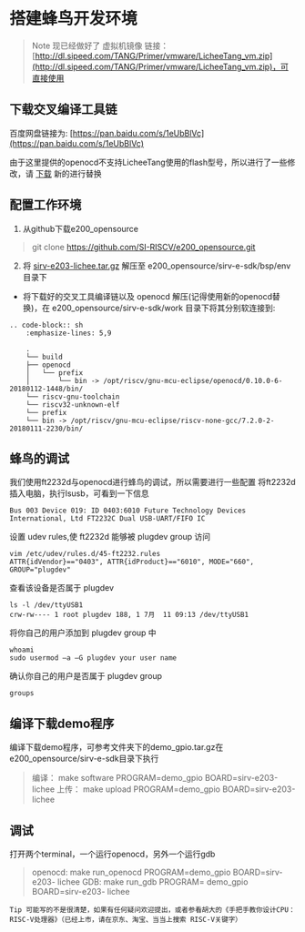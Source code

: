 # 搭建蜂鸟开发环境

>Note 现已经做好了 虚拟机镜像 链接：[http://dl.sipeed.com/TANG/Primer/vmware/LicheeTang_vm.zip](http://dl.sipeed.com/TANG/Primer/vmware/LicheeTang_vm.zip)，可直接使用

## 下载交叉编译工具链

百度网盘链接为: [https://pan.baidu.com/s/1eUbBlVc](https://pan.baidu.com/s/1eUbBlVc)

由于这里提供的openocd不支持LicheeTang使用的flash型号，所以进行了一些修改，请 [下载](https://fdvad021asfd8q.oss-cn-hangzhou.aliyuncs.com/LicheeTang/get_started/openocd) 新的进行替换

## 配置工作环境

1. 从github下载e200_opensource
>git clone https://github.com/SI-RISCV/e200_opensource.git 

2. 将 [sirv-e203-lichee.tar.gz](https://fdvad021asfd8q.oss-cn-hangzhou.aliyuncs.com/LicheeTang/get_started/sirv-e203-lichee.tar.gz) 解压至 e200_opensource/sirv-e-sdk/bsp/env 目录下

+ 将下载好的交叉工具编译链以及 openocd 解压(记得使用新的openocd替换)，在 e200_opensource/sirv-e-sdk/work 目录下将其分别软连接到:
  
```
.. code-block:: sh
    :emphasize-lines: 5,9

    .
    └── build
    ├── openocd
    │   └── prefix
    │       └── bin -> /opt/riscv/gnu-mcu-eclipse/openocd/0.10.0-6-20180112-1448/bin/
    └── riscv-gnu-toolchain
    └── riscv32-unknown-elf
    └── prefix
    └── bin -> /opt/riscv/gnu-mcu-eclipse/riscv-none-gcc/7.2.0-2-20180111-2230/bin/
```

## 蜂鸟的调试
我们使用ft2232d与openocd进行蜂鸟的调试，所以需要进行一些配置
将ft2232d插入电脑，执行lsusb，可看到一下信息

    Bus 003 Device 019: ID 0403:6010 Future Technology Devices International, Ltd FT2232C Dual USB-UART/FIFO IC

设置 udev rules,使 ft2232d 能够被 plugdev group 访问

    vim /etc/udev/rules.d/45-ft2232.rules
    ATTR{idVendor}=="0403", ATTR{idProduct}=="6010", MODE="660", GROUP="plugdev"

查看该设备是否属于 plugdev

    ls -l /dev/ttyUSB1
    crw-rw---- 1 root plugdev 188, 1 7月  11 09:13 /dev/ttyUSB1

将你自己的用户添加到 plugdev group 中

    whoami
    sudo usermod –a –G plugdev your user name
    
确认你自己的用户是否属于 plugdev group

    groups

## 编译下载demo程序

编译下载demo程序，可参考文件夹下的demo_gpio.tar.gz在e200_opensource/sirv-e-sdk目录下执行
>编译： make software PROGRAM=demo_gpio BOARD=sirv-e203-lichee
>上传： make upload PROGRAM=demo_gpio BOARD=sirv-e203-lichee

## 调试
打开两个terminal，一个运行openocd，另外一个运行gdb

>openocd: make run_openocd PROGRAM=demo_gpio BOARD=sirv-e203- lichee
>GDB: make run_gdb PROGRAM= demo_gpio BOARD=sirv-e203- lichee

`Tip 可能写的不是很清楚，如果有任何疑问欢迎提出，或者参看胡大的《手把手教你设计CPU：RISC-V处理器》（已经上市，请在京东、淘宝、当当上搜索 RISC-V关键字）`
